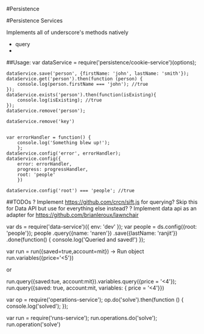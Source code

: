 #Persistence



#Persistence Services

Implements all of underscore's methods natively

- query
-

##Usage:
    var dataService = require('persistence/cookie-service')(options);

    dataService.save('person', {firstName: 'john', lastName: 'smith'});
    dataService.get('person').then(function (person) {
        console.log(person.firstName === 'john'); //true
    });
    dataService.exists('person').then(function(isExisting){
        console.log(isExisting); //true
    });
    dataService.remove('person');

    dataService.remove('key')


    var errorHandler = function() {
        console.log('Something blew up!');
        };
    dataService.config('error', errorHandler);
    dataService.config({
        error: errorHandler,
        progress: progressHandler,
        root: 'people'
        })

    dataService.config('root') === 'people'; //true

##TODOs
    ? Implement https://github.com/crcn/sift.js for querying? Skip this for Data API but use for everything else instead?
    ? Implement data api as an adapter for https://github.com/brianleroux/lawnchair



var ds = require('data-service')({
    env: 'dev'
});
var people = ds.config({root: 'people'});
people
    .query({name: 'naren'})
    .save({lastName: 'ranjit'})
    .done(function() {
        console.log('Queried and saved!')
    });



var run = run({saved=true,account=mit}) -> Run object
    run.variables({price='<5'})

or

run.query({saved:tue, account:mit}).variables.query({price = '<4'});
run.query({saved: true, account:mit, variables: { price = '<4'}})

var op = require('operations-service');
    op.do('solve').then(function () {
        console.log('solved');
    });

var run = require('runs-service');
    run.operations.do('solve');
    run.operation('solve')
